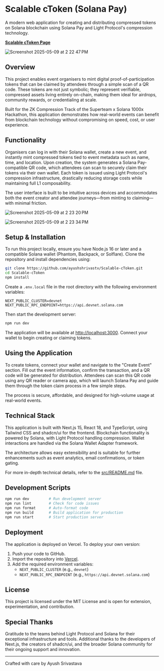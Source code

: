 # Scalable cToken (Solana Pay)

A modern web application for creating and distributing compressed tokens on Solana blockchain using Solana Pay and Light Protocol's compression technology.

**[Scalable cToken Page](https://scalable-c-token-ayushshrivastvs-projects.vercel.app/)**

![Screenshot 2025-05-09 at 2 22 47 PM](https://github.com/user-attachments/assets/8b7532fd-1a86-4471-810d-b7e9b3484217)

## Overview

This project enables event organisers to mint digital proof-of-participation tokens that can be claimed by attendees through a simple scan of a QR code. These tokens are not just symbolic; they represent verifiable, compressed assets living entirely on-chain, making them ideal for airdrops, community rewards, or credentialing at scale.

Built for the ZK Compression Track of the Superteam x Solana 1000x Hackathon, this application demonstrates how real-world events can benefit from blockchain technology without compromising on speed, cost, or user experience.

## Functionality

Organisers can log in with their Solana wallet, create a new event, and instantly mint compressed tokens tied to event metadata such as name, time, and location. Upon creation, the system generates a Solana Pay-compatible QR code, which attendees can scan to securely claim their tokens via their own wallet. Each token is issued using Light Protocol's compression infrastructure, drastically reducing storage costs while maintaining full L1 composability.

The user interface is built to be intuitive across devices and accommodates both the event creator and attendee journeys—from minting to claiming—with minimal friction.

![Screenshot 2025-05-09 at 2 23 20 PM](https://github.com/user-attachments/assets/235a9be9-e4fa-46f9-989e-1b1ce8cda931)

![Screenshot 2025-05-09 at 2 23 34 PM](https://github.com/user-attachments/assets/0c9807e2-f345-4c51-b399-fb8932c9bcb1)

## Setup & Installation

To run this project locally, ensure you have Node.js 16 or later and a compatible Solana wallet (Phantom, Backpack, or Solflare). Clone the repository and install dependencies using:

```bash
git clone https://github.com/ayushshrivastv/Scalable-cToken.git
cd Scalable-cToken
npm install
```

Create a `.env.local` file in the root directory with the following environment variables:

```
NEXT_PUBLIC_CLUSTER=devnet
NEXT_PUBLIC_RPC_ENDPOINT=https://api.devnet.solana.com
```

Then start the development server:

```bash
npm run dev
```

The application will be available at [http://localhost:3000](http://localhost:3000). Connect your wallet to begin creating or claiming tokens.

## Using the Application

To create tokens, connect your wallet and navigate to the "Create Event" section. Fill out the event information, confirm the transaction, and a QR code will be generated for distribution. Attendees can scan this QR code using any QR reader or camera app, which will launch Solana Pay and guide them through the token claim process in a few simple steps.

The process is secure, affordable, and designed for high-volume usage at real-world events.

## Technical Stack

This application is built with Next.js 15, React 18, and TypeScript, using Tailwind CSS and shadcn/ui for the frontend. Blockchain functionality is powered by Solana, with Light Protocol handling compression. Wallet interactions are handled via the Solana Wallet Adapter framework.

The architecture allows easy extensibility and is suitable for further enhancements such as event analytics, email confirmations, or token gating.

For more in-depth technical details, refer to the [src/README.md](./src/README.md) file.

## Development Scripts

```bash
npm run dev         # Run development server
npm run lint        # Check for code issues
npm run format      # Auto-format code
npm run build       # Build application for production
npm run start       # Start production server
```

## Deployment

The application is deployed on Vercel. To deploy your own version:

1. Push your code to GitHub.
2. Import the repository into [Vercel](https://vercel.com/).
3. Add the required environment variables:
   - `NEXT_PUBLIC_CLUSTER` (e.g., `devnet`)
   - `NEXT_PUBLIC_RPC_ENDPOINT` (e.g., `https://api.devnet.solana.com`)

## License

This project is licensed under the MIT License and is open for extension, experimentation, and contribution.

## Special Thanks

Gratitude to the teams behind Light Protocol and Solana for their exceptional infrastructure and tools. Additional thanks to the developers of Next.js, the creators of shadcn/ui, and the broader Solana community for their ongoing support and innovation.

---

Crafted with care by Ayush Srivastava
